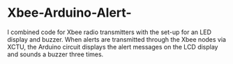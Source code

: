 # Xbee-Arduino-Alert-

I combined code for Xbee radio transmitters with the set-up for an LED display and buzzer. 
When alerts are transmitted through the Xbee nodes via XCTU, the Arduino circuit displays the alert messages on the LCD display and sounds a buzzer three times. 
